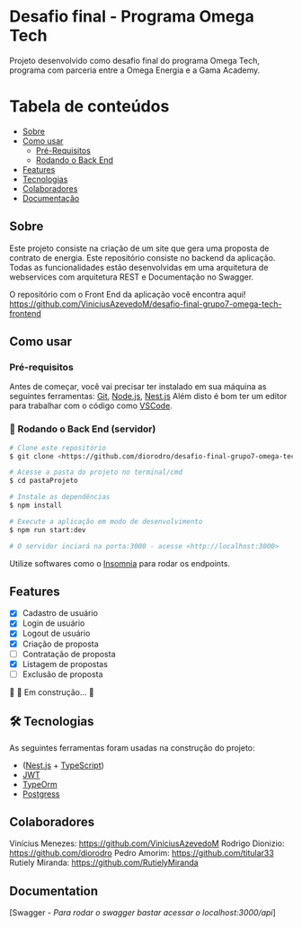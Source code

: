 
# Desafio final - Programa Omega Tech

Projeto desenvolvido como desafio final do programa Omega Tech, programa com parceria entre a Omega Energia e a Gama Academy.

Tabela de conteúdos
=================

   * [Sobre](#Sobre)
   * [Como usar](#como-usar)
      * [Pré-Requisitos](###pre-requisitos)
      * [Rodando o Back End](###Back-End)
   * [Features](#Features)
   * [Tecnologias](#tecnologias)
   * [Colaboradores](#colaboradores)
   * [Documentação](#Documentation)

## Sobre
   Este projeto consiste na criação de um site que gera uma proposta de contrato de energia. Este repositório consiste no backend da aplicação. Todas as
funcionalidades estão desenvolvidas em uma arquitetura de webservices com
arquitetura REST e Documentação no Swagger.

   O repositório com o Front End da aplicação você encontra aqui! https://github.com/ViniciusAzevedoM/desafio-final-grupo7-omega-tech-frontend

## Como usar

### Pré-requisitos

Antes de começar, você vai precisar ter instalado em sua máquina as seguintes ferramentas:
[Git](https://git-scm.com), [Node.js](https://nodejs.org/en/), [Nest.js](https://nestjs.com/) 
Além disto é bom ter um editor para trabalhar com o código como [VSCode](https://code.visualstudio.com/).

### 🎲 Rodando o Back End (servidor)

```bash
# Clone este repositório
$ git clone <https://github.com/diorodro/desafio-final-grupo7-omega-tech.git>

# Acesse a pasta do projeto no terminal/cmd
$ cd pastaProjeto

# Instale as dependências
$ npm install

# Execute a aplicação em modo de desenvolvimento
$ npm run start:dev

# O servidor inciará na porta:3000 - acesse <http://localhost:3000>
```

Utilize softwares como o [Insomnia](https://insomnia.rest/download) para rodar os endpoints.

## Features

- [x] Cadastro de usuário
- [x] Login de usuário
- [x] Logout de usuário
- [x] Criação de proposta
- [ ] Contratação de proposta
- [x] Listagem de propostas
- [ ] Exclusão de proposta

🚧  🚀 Em construção...  🚧

## 🛠 Tecnologias

As seguintes ferramentas foram usadas na construção do projeto:

- ([Nest.js](https://nestjs.com/) + [TypeScript](https://www.typescriptlang.org/)) 
- [JWT](https://jwt.io/)
- [TypeOrm](https://typeorm.io/#/)
- [Postgress](https://www.postgresql.org/)


## Colaboradores

Vinícius Menezes: https://github.com/ViniciusAzevedoM
Rodrigo Dionizio: https://github.com/diorodro
Pedro Amorim: https://github.com/titular33
Rutiely Miranda: https://github.com/RutielyMiranda

## Documentation

[Swagger - *Para rodar o swagger bastar acessar o localhost:3000/api*]


  
